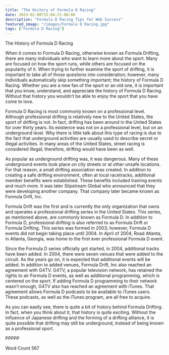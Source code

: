 ```yaml
---
title: "The History of Formula D Racing"
date: 2023-02-08T15:04:21-08:00
description: "Formula D Racing Tips for Web Success"
featured_image: "/images/Formula D Racing.jpg"
tags: ["Formula D Racing"]
---
```


The History of Formula D Racing

When it comes to Formula D Racing, otherwise known as Formula Drifting, there are many individuals who want to learn more about the sport.  Many are focused on how the sport runs, while others are focused on the popularity of it. When trying to further examine the sport of drifting, it is important to take all of those questions into consideration; however, many individuals automatically skip something important; the history of Formula D Racing.  Whether you are a new fan of the sport or an old one, it is important that you know, understand, and appreciate the history of Formula D Racing. Without that history you wouldn’t be able to enjoy the sport that you have come to love.

Formula D Racing is most commonly known on a professional level. Although professional drifting is relatively new to the United States, the sport of drifting is not. In fact, drifting has been around in the United States for over thirty years. Its existence was not on a professional level, but on an underground level.  Why there is little talk about this type of racing is due to the fact that underground activities are usually used to describe secret or illegal activities. In many areas of the United States, street racing is considered illegal; therefore, drifting would have been as well.  

As popular as underground drifting was, it was dangerous.  Many of these underground events took place on city streets or at other unsafe locations.  For that reason, a small drifting association was created. In addition to creating a safe drifting environment, often at local racetracks, additional member benefits were established. These benefits included training events and much more.  It was later Slipstream Global who announced that they were developing another company. That company later became known as Formula Drift, Inc.  

Formula Drift was the first and is currently the only organization that owns and operates a professional drifting series in the United States.  This series, as mentioned above, are commonly known as Formula D. In addition to Formula D, professional drifting is also referred to as Formula Drift or Formula Drifting.  This series was formed in 2003; however, Formula D events did not begin taking place until 2004. In April of 2004, Road Atlanta, in Atlanta, Georgia, was home to the first ever professional Formula D event.

Since the Formula D series officially got started, in 2004, additional tracks have been added. In 2004, there were seven venues that were added to the circuit. As the years go on, it is expected that additional events will be added. In addition to added venues, Formula Drift, Inc also reached an agreement with G4TV.  G4TV, a popular television network, has retained the rights to air Formula D events, as well as additional programming, which is centered on the sport. If adding Formula D programming to their network wasn’t enough, G4TV also has reached an agreement with iTunes.  That agreement allows Formula D podcasts to be available to iTunes users.  These podcasts, as well as the iTunes program, are all free to acquire.

As you can easily see, there is quite a bit of history behind Formula Drifting. In fact, when you think about it, that history is quite exciting.  Without the influence of Japanese drifting and the forming of a drifting alliance, it is quite possible that drifting may still be underground, instead of being known as a professional sport.

PPPPP

Word Count 567


